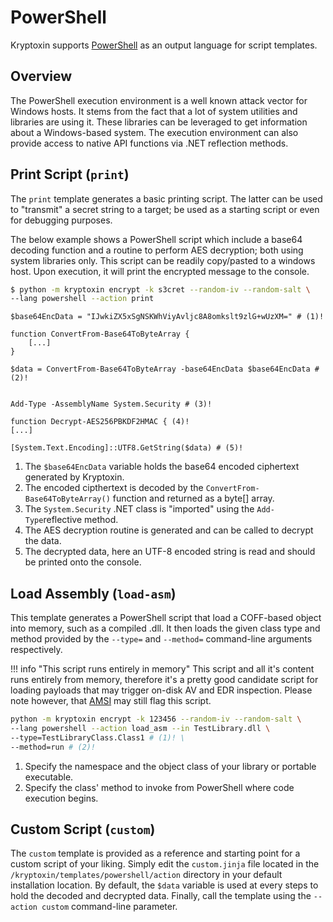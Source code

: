# PowerShell

Kryptoxin supports [PowerShell](https://learn.microsoft.com/en-us/powershell/) as an output language for script templates.

## Overview

The PowerShell execution environment is a well known attack vector for Windows hosts. It stems from the fact that a lot of system utilities and libraries are using it. These libraries can be leveraged to get information about a Windows-based system. The execution environment can also provide access to native API functions via .NET reflection methods.

## Print Script (`print`)

The `print` template generates a basic printing script. The latter can be used to "transmit" a secret string to a target; be used as a starting script or even for debugging purposes.

The below example shows a PowerShell script which include a base64 decoding function and a routine to perform AES decryption; both using system libraries only. This script can be readily copy/pasted to a windows host. Upon execution, it will print the encrypted message to the console.

``` sh
$ python -m kryptoxin encrypt -k s3cret --random-iv --random-salt \
--lang powershell --action print
```

``` {.powershell .no-copy}
$base64EncData = "IJwkiZX5xSgNSKWhViyAvljc8A8omkslt9zlG+wUzXM=" # (1)!

function ConvertFrom-Base64ToByteArray {
    [...]
}

$data = ConvertFrom-Base64ToByteArray -base64EncData $base64EncData # (2)!


Add-Type -AssemblyName System.Security # (3)!

function Decrypt-AES256PBKDF2HMAC { (4)!
[...]

[System.Text.Encoding]::UTF8.GetString($data) # (5)!
```

1. The `$base64EncData` variable holds the base64 encoded ciphertext generated by Kryptoxin.
2. The encoded cipthertext is decoded by the `ConvertFrom-Base64ToByteArray()` function and returned as a byte[] array.
3. The `System.Security` .NET class is "imported" using the `Add-Type`reflective method.
4. The AES decryption routine is generated and can be called to decrypt the data.
5. The decrypted data, here an UTF-8 encoded string is read and should be printed onto the console.

## Load Assembly (`load-asm`)

This template generates a PowerShell script that load a COFF-based object into memory, such as a compiled .dll. It then loads the given class type and method provided by the `--type=` and `--method=` command-line arguments respectively.

!!! info "This script runs entirely in memory"
    This script and all it's content runs entirely from memory, therefore it's a pretty good candidate script for loading payloads that may trigger on-disk AV and EDR inspection. Please note however, that [AMSI](https://learn.microsoft.com/windows/win32/amsi/antimalware-scan-interface-portal) may still flag this script.

``` sh
python -m kryptoxin encrypt -k 123456 --random-iv --random-salt \
--lang powershell --action load_asm --in TestLibrary.dll \
--type=TestLibraryClass.Class1 # (1)! \
--method=run # (2)!
```

1. Specify the namespace and the object class of your library or portable executable.
2. Specify the class' method to invoke from PowerShell where code execution begins.

## Custom Script (`custom`)

The `custom` template is provided as a reference and starting point for a custom script of your liking. Simply edit the `custom.jinja` file located in the `/kryptoxin/templates/powershell/action` directory in your default installation location. By default, the `$data` variable is used at every steps to hold the decoded and decrypted data. Finally, call the template using the `--action custom` command-line parameter.
